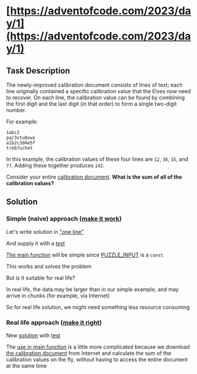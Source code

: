 
# [https://adventofcode.com/2023/day/1](https://adventofcode.com/2023/day/1)

## Task Description

The newly-improved calibration document consists of lines of text; each line originally contained a specific calibration value that the Elves now need to recover. On each line, the calibration value can be found by combining the first digit and the last digit (in that order) to form a single two-digit number.

For example:

```
1abc2
pqr3stu8vwx
a1b2c3d4e5f
treb7uchet
```
In this example, the calibration values of these four lines are `12`, `38`, `15`, and `77`. Adding these together produces `142`.

Consider your entire [calibration document](https://u2h.ru/aoc2023_day1_input.txt). **What is the sum of all of the calibration values?**

## Solution

### Simple (naive) approach ([make it work](https://wiki.c2.com/?MakeItWorkMakeItRightMakeItFast))

Let's write solution in ["one line"](https://github.com/yurybikuzin/adventofcode/commit/bba3c4a99c98b4d961109f6c7a886e6689503395#diff-293ddc6db1ff30583647b4ecba71f30e3a0fb5b5b06ebe68e8a9d0bb84039040)

And supply it with a [test](https://github.com/yurybikuzin/adventofcode/blob/bba3c4a99c98b4d961109f6c7a886e6689503395/src/rust/aoc2023_day1/src/main.rs#L10-L25)

[The main function](https://github.com/yurybikuzin/adventofcode/blob/bba3c4a99c98b4d961109f6c7a886e6689503395/src/rust/aoc2023_day1/src/main.rs#L3-L8) will be simple since [PUZZLE_INPUT](https://github.com/yurybikuzin/adventofcode/blob/bba3c4a99c98b4d961109f6c7a886e6689503395/src/rust/aoc2023_day1/src/main.rs#L27-L1026) is a `const`

This works and solves the problem

But is it suitable for real life? 

In real life, the data may be larger than in our simple example, and may arrive in chunks (for example, via Internet)

So for real life solution, we might need something less resource consuming 

### Real life approach ([make it right](https://wiki.c2.com/?MakeItWorkMakeItRightMakeItFast))

New [solution](https://github.com/yurybikuzin/adventofcode/blob/v0.2.1/src/rust/aoc2023_day1/src/summator.rs)
with [test](https://github.com/yurybikuzin/adventofcode/blob/v0.2.1/src/rust/aoc2023_day1/src/lib.rs#L21-L30)

The [use in main function](https://github.com/yurybikuzin/adventofcode/blob/v0.2.1/src/rust/aoc2023_day1/src/main.rs#L11-L23) is a little more complicated because we download [the calibration document](https://u2h.ru/aoc2023_day1_input.txt) from Internet and calculate the sum of the calibration values on the fly, without having to access the entire document at the same time

